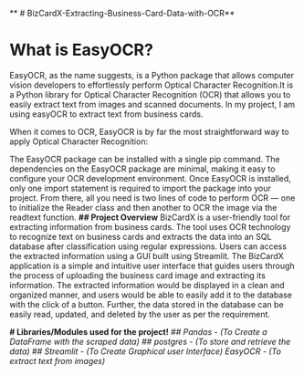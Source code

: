 ** # BizCardX-Extracting-Business-Card-Data-with-OCR**
# What is EasyOCR?
EasyOCR, as the name suggests, is a Python package that allows computer vision developers to effortlessly perform Optical Character Recognition.It is a Python library for Optical Character Recognition (OCR) that allows you to easily extract text from images and scanned documents. In my project, I am using easyOCR to extract text from business cards.

When it comes to OCR, EasyOCR is by far the most straightforward way to apply Optical Character Recognition:

The EasyOCR package can be installed with a single pip command.
The dependencies on the EasyOCR package are minimal, making it easy to configure your OCR development environment.
Once EasyOCR is installed, only one import statement is required to import the package into your project.
From there, all you need is two lines of code to perform OCR — one to initialize the Reader class and then another to OCR the image via the readtext function.
**## Project Overview**
BizCardX is a user-friendly tool for extracting information from business cards. The tool uses OCR technology to recognize text on business cards and extracts the data into an SQL database after classification using regular expressions. Users can access the extracted information using a GUI built using Streamlit. The BizCardX application is a simple and intuitive user interface that guides users through the process of uploading the business card image and extracting its information. The extracted information would be displayed in a clean and organized manner, and users would be able to easily add it to the database with the click of a button. Further, the data stored in the database can be easily read, updated, and deleted by the user as per the requirement.

**# Libraries/Modules used for the project!**
_## Pandas - (To Create a DataFrame with the scraped data)_
_## postgres - (To store and retrieve the data)_
_## Streamlit - (To Create Graphical user Interface)_
_EasyOCR - (To extract text from images)_
